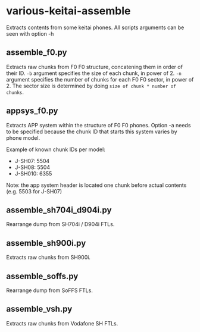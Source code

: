 # various-keitai-assemble

Extracts contents from some keitai phones. All scripts arguments can be seen with option -h

## assemble_f0.py

Extracts raw chunks from F0 F0 structure, concatening them in order of their ID.
`-b` argument specifies the size of each chunk, in power of 2.
`-n` argument specifies the number of chunks for each F0 F0 sector, in power of 2.
The sector size is determined by doing `size of chunk * number of chunks`.

## appsys_f0.py

Extracts APP system within the structure of F0 F0 phones. Option -a needs to be specified because the chunk ID that starts this system varies by phone model.

Example of known chunk IDs per model:
- J-SH07: 5504
- J-SH08: 5504
- J-SH010: 6355

Note: the app system header is located one chunk before actual contents (e.g. 5503 for J-SH07)

## assemble_sh704i_d904i.py

Rearrange dump from SH704i / D904i FTLs.

## assemble_sh900i.py

Extracts raw chunks from SH900i.

## assemble_soffs.py

Rearrange dump from SoFFS FTLs.

## assemble_vsh.py

Extracts raw chunks from Vodafone SH FTLs.